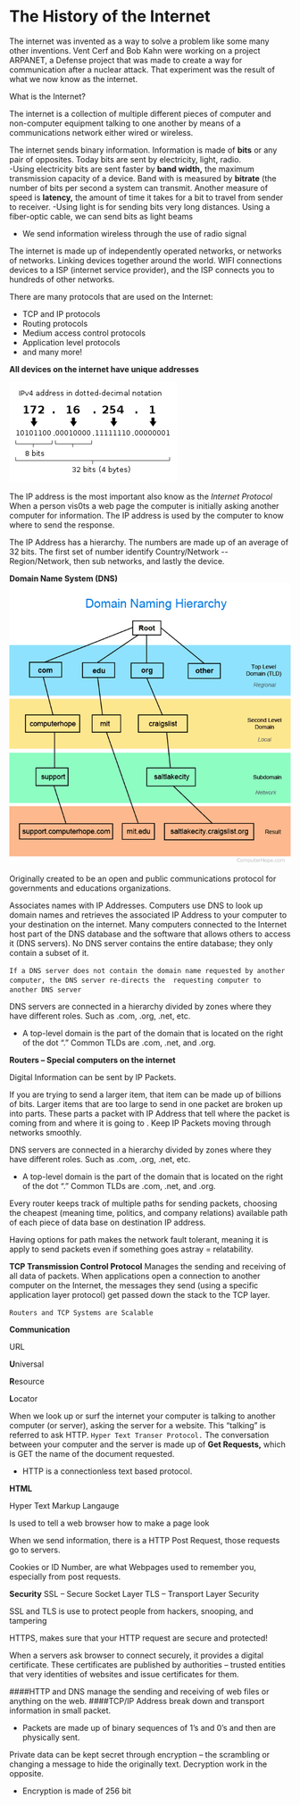 # The History of the Internet
The internet was invented as a way to solve a problem like some many other inventions. Vent Cerf and Bob Kahn were 
working on a project ARPANET, a Defense project that was made to create a way for communication after a nuclear attack. 
That experiment was the result of what we now know as the internet.

What is the Internet?

The internet is a collection of multiple different pieces of computer and non-computer equipment talking to one another 
by means of a communications network either wired or wireless.

The internet sends binary information. Information is made of **bits** or any pair of opposites. Today bits are sent by
 electricity, light, radio.  
-Using electricity bits are sent faster by **band width,**  the maximum transmission capacity of a device. Band with 
is measured by **bitrate** (the number of bits per second a system can transmit. Another measure of speed is 
**latency,** the amount of time it takes for a bit to travel from sender to receiver. 
-Using light is for sending bits very long distances. Using a fiber-optic cable, we can send bits as light beams 
- We send information wireless through the use of radio signal 

The internet is made up of independently operated networks, or networks of networks. Linking devices together around
 the world. WIFI connections devices to a ISP (internet service provider), and the ISP connects you to hundreds of 
 other networks.
 
 There are many protocols that are used on the Internet:
 - TCP and IP protocols
 - Routing protocols
 - Medium access control protocols
 - Application level protocols
 - and many more!
 
 **All devices on the internet have unique addresses**
 
 ![alt text](images/ipaddress.png)

 The IP address is the most important also know as the _Internet Protocol_
 When a person vis0ts a web page the computer is initially asking another computer for information. The IP address is
   used by the computer to know where to send the response.
   
   The IP Address has a hierarchy. The numbers are made up of an average of 32 bits.  The first set of number identify
   Country/Network -- Region/Network, then sub networks, and lastly the device. 
    
   **Domain Name System (DNS)**
   ![alt text](images/dns.png)

   Originally created to be an open and public communications protocol for governments and educations organizations.
   
   Associates names with IP Addresses. Computers use DNS to look up domain names and retrieves the associated IP Address
   to your computer to your destination on the internet. Many computers connected to the Internet host part of the 
   DNS database and the software that allows others to access it (DNS servers). No DNS server contains the entire 
   database; they only contain a subset of it.
   
   ``If a DNS server does not contain the domain name requested by another computer, the DNS server re-directs the 
   requesting computer to another DNS server``
   
   DNS servers are connected in a hierarchy divided by zones where they have different roles. Such as .com, .org, .net,
    etc.
-	A top-level domain is the part of the domain that is located on the right of the dot “.” Common TLDs are .com, .net, and .org.
    
   **Routers – Special computers on the internet**

   Digital Information can be sent by IP Packets.

   If you are trying to send a larger item, that item can be made up of billions of bits. Larger items that are too 
   large to send in one packet are broken up into parts. These parts a packet with IP Address that tell where the packet 
   is coming from and where it is going to . 
   Keep IP Packets moving through networks smoothly.

   DNS servers are connected in a hierarchy divided by zones where they have different roles. Such as .com, .org, .net,
    etc.
    
   - A top-level domain is the part of the domain that is located on the right of the dot “.” Common TLDs are .com, 
   .net, and .org.
   
   Every router keeps track of multiple paths for sending packets, choosing the cheapest (meaning time, politics, and company relations) available path of each piece of data base on destination IP address.
   
   Having options for path makes the network fault tolerant, meaning it is apply to send packets even if something goes astray = relatability.  
  
   **TCP Transmission Control Protocol**
   Manages the sending and receiving of all data of packets.
   When applications open a connection to another computer on the Internet, the messages they send (using a specific 
   application layer protocol) get passed down the stack to the TCP layer. 
   
  ``Routers and TCP Systems are Scalable``
   
   **Communication**
   
   URL
   
   **U**niversal
   
   **R**esource
   
   **L**ocator
    
   When we look up or surf the internet your computer is talking to another computer (or server), asking the server for 
   a website. This “talking” is referred to ask HTTP. ``Hyper Text Transer Protocol.``
   The conversation between your computer and the server is made up of **Get Requests,** 
   which is GET the name of the document requested.
   
   - HTTP is a connectionless text based protocol.
   
   **HTML**
   
   Hyper Text Markup Langauge
   
   Is used to tell a web browser how to make a page look 
   
   When we send information, there is a HTTP Post Request, those requests go to servers.
   
   Cookies or ID Number, are what Webpages used to remember you, especially from post requests.
   
   **Security**
   SSL – Secure Socket Layer 
   TLS – Transport Layer Security
   
   SSL and TLS is use to protect people from hackers, snooping, and tampering
   
   HTTPS, makes sure that your HTTP request are secure and protected!
   
   When a servers ask browser to connect securely, it provides a digital certificate. These certificates are published by authorities – trusted entities that very identities of websites and issue certificates for them. 
   
   ####HTTP and DNS manage the sending and receiving of web files or anything on the web. 
   ####TCP/IP Address break down and transport information in small packet.
   -	Packets are made up of binary sequences of 1’s and 0’s and then are physically sent. 
  
   Private data can be kept secret through encryption – the scrambling or changing a message to hide the originally text. Decryption work in the opposite.
   -	Encryption is made of 256 bit 


